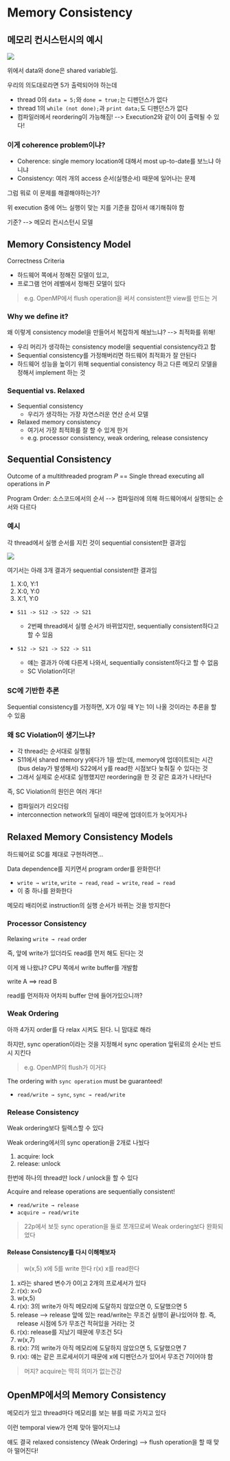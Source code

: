 # Memory Consistency

## 메모리 컨시스턴시의 예시

![](./img/041905.png)

위에서 data와 done은 shared variable임.

우리의 의도대로라면 5가 출력되어야 하는데
- thread 0의 `data = 5;`와 `done = true;`는 디펜던스가 없다
- thread 1의 `while (not done);`과 `print data;`도 디펜던스가 없다
- 컴파일러에서 reordering이 가능해짐! --> Execution2와 같이 0이 출력될 수 있다!

### 이게 coherence problem이냐?

- Coherence: single memory location에 대해서 most up-to-date를 보느냐 아니냐
- Consistency: 여러 개의 access 순서(실행순서) 때문에 일어나는 문제

그럼 뭐로 이 문제를 해결해야하는가?

위 execution 중에 어느 실행이 맞는 지를 기준을 잡아서 얘기해줘야 함

기준? --> 메모리 컨시스턴시 모델

## Memory Consistency Model

Correctness Criteria

- 하드웨어 쪽에서 정해진 모델이 있고,
- 프로그램 언어 레벨에서 정해진 모델이 있다

> e.g. OpenMP에서 flush operation을 써서 consistent한 view를 만드는 거

### Why we define it?

왜 이렇게 consistency model을 만들어서 복잡하게 해놨느냐? --> 최적화를 위해!

- 우리 머리가 생각하는 consistency model을 sequential consistency라고 함
- Sequential consistency를 가정해버리면 하드웨어 최적화가 잘 안된다
- 하드웨어 성능을 높이기 위해 sequential consistency 하고 다른 메모리 모델을 정해서 implement 하는 것

### Sequential vs. Relaxed

- Sequential consistency
  - 우리가 생각하는 가장 자연스러운 연산 순서 모델
- Relaxed memory consistency
  - 여기서 가장 최적화를 잘 할 수 있게 한거
  - e.g. processor consistency, weak ordering, release consistency

## Sequential Consistency

Outcome of a multithreaded program 𝑃 == Single thread executing all operations in 𝑃

Program Order: 소스코드에서의 순서 --> 컴파일러에 의해 하드웨어에서 실행되는 순서와 다르다

### 예시

각 thread에서 실행 순서를 지킨 것이 sequential consistent한 결과임

![](./img/041906.png)

여기서는 아래 3개 결과가 sequential consistent한 결과임
1. X:0, Y:1
2. X:0, Y:0
3. X:1, Y:0

- `S11 -> S12 -> S22 -> S21`
  - 2번째 thread에서 실행 순서가 바뀌었지만, sequentially consistent하다고 할 수 있음

- `S12 -> S21 -> S22 -> S11`
  - 얘는 결과가 아예 다른게 나와서, sequentially consistent하다고 할 수 없음
  - SC Violation이다!

### SC에 기반한 추론

Sequential consistency를 가정하면,
X가 0일 때 Y는 1이 나올 것이라는 추론을 할 수 있음

### 왜 SC Violation이 생기느냐?

- 각 thread는 순서대로 실행됨
- S11에서 shared memory y에다가 1을 썼는데, memory에 업데이트되는 시간 (bus delay가 발생해서) S22에서 y를 read한 시점보다 늦춰질 수 있다는 것
- 그래서 실제로 순서대로 실행했지만 reordering을 한 것 같은 효과가 나타난다

즉, SC Violation의 원인은 여러 개다!
- 컴파일러가 리오더링
- interconnection network의 딜레이 때문에 업데이트가 늦어지거나

## Relaxed Memory Consistency Models

하드웨어로 SC를 제대로 구현하려면...

Data dependence를 지키면서 program order를 완화한다!
  - `write → write`, `write → read`, `read → write`, `read → read`
  - 이 중 하나를 완화한다

<!-- TODO: 다시다시 -->

메모리 배리어로 instruction의 실행 순서가 바뀌는 것을 방지한다

### Processor Consistency

Relaxing `write → read` order

즉, 앞에 write가 있더라도 read를 먼저 해도 된다는 것

이게 왜 나왔냐?
CPU 쪽에서 write buffer를 개발함

write A ==> read B

read를 먼저하자 어차피 buffer 안에 들어가있으니까?

### Weak Ordering

아까 4가지 order를 다 relax 시켜도 된다. 니 맘대로 해라

하지만, sync operation이라는 것을 지정해서 sync operation 앞뒤로의 순서는 반드시 지킨다

> e.g. OpenMP의 flush가 이거다

The ordering with `sync operation` must be guaranteed!
- `read/write → sync`, `sync → read/write`

### Release Consistency

Weak ordering보다 릴렉스할 수 있다

Weak ordering에서의 sync operation을 2개로 나눴다
1. acquire: lock
2. release: unlock

한번에 하나의 thread만 lock / unlock을 할 수 있다

Acquire and release operations are sequentially consistent!
- `read/write → release`
- `acquire → read/write`

> 22p에서 보듯 sync operation을 둘로 쪼개므로써 Weak ordering보다 완화되었다

#### Release Consistency를 다시 이해해보자

> w(x,5) x에 5를 write 한다
> r(x) x를 read한다

1. x라는 shared 변수가 0이고 2개의 프로세서가 있다
2. r(x): x=0
3. w(x,5)
4. r(x): 3의 write가 아직 메모리에 도달하지 않았으면 0, 도달했으면 5
5. release --> release 앞에 있는 read/write는 무조건 실행이 끝나있어야 함. 즉, release 시점에 5가 무조건 적혀있을 거라는 것
6. r(x): release를 지났기 때문에 무조건 5다
7. w(x,7)
8. r(x): 7의 write가 아직 메모리에 도달하지 않았으면 5, 도달했으면 7
9. r(x): 얘는 같은 프로세서이기 때문에 x에 디펜던스가 있어서 무조건 7이어야 함

> 머지? acquire는 딱히 의미가 없는건강

## OpenMP에서의 Memory Consistency

메모리가 있고 thread마다 메모리를 보는 뷰를 따로 가지고 있다

이런 temporal view가 언제 맞아 떨어지느냐

얘도 결국 relaxed consistency (Weak Ordering) --> flush operation을 할 때 맞아 떨어진다!
